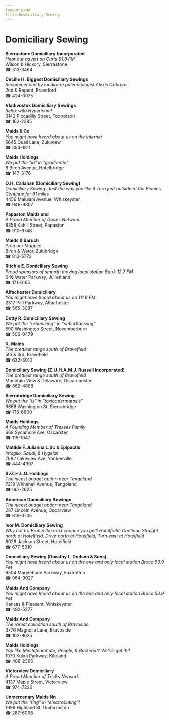 ```yaml
---
layout:page
title:Domiciliary Sewing
---
```

# Domiciliary Sewing

**Sierrastone Domiciliary Incorporated**  
_Hear our advert on Curls 91.8 FM_  
Wilson & Hickory, Sierrastone  
☎ 313-3494



**Cecille H. Biggest Domiciliary Sewings**  
_Recommended by mediocre paleontologist Alexis Cabrera_  
2nd & Regent, Bravoford  
☎ 424-0075



**Vladivostok Domiciliary Sewings**  
_Relax with Hypericum!_  
3142 Piccadilly Street, Foxtrotson  
☎ 162-2285



**Maids & Co**  
_You might have heard about us on the Internet_  
5645 Quail Lane, Zuluview  
☎ 354-1811



**Maids Holdings**  
_We put the "ia" in "gradientia"_  
8 Birch Avenue, Hotelbridge  
☎ 147-3176



**O.H. Callahan (Domiciliary Sewing)**  
_Domiciliary Sewing: Just the way you like it 
Turn just outside at the Bionics, Continue for 81 miles_  
4459 Malulani Avenue, Whiskeyster  
☎ 946-9807



**Papaston Maids and**  
_A Proud Member of Gases Network_  
8358 Kahili Street, Papaston  
☎ 910-6748



**Maids & Baruch**  
_Prod our Magpie!_  
Birch & Water, Zulubridge  
☎ 813-5773



**Ritchie E. Domiciliary Sewing**  
_Proud sponsors of smooth moving local station Bank 12.7 FM_  
646 Water Parkway, Juliettland  
☎ 171-6165



**Alfachester Domiciliary**  
_You might have heard about us on 111.8 FM_  
2317 Pall Parkway, Alfachester  
☎ 565-3087



**Dotty R. Domiciliary Sewing**  
_We put the "urbanizing" in "suburbanizing"_  
590 Washington Street, Novemberburn  
☎ 506-0479



**K. Maids**  
_The prettiest range south of Bravofield_  
5th & 3rd, Bravofield  
☎ 632-3010



**Domiciliary Sewing (Z.U.H.A.M.J. Russell Incorporated)**  
_The prettiest range south of Bravofield_  
Mountain View & Delaware, Oscarchester  
☎ 862-4888



**Sierrabridge Domiciliary Sewing**  
_We put the "is" in "toxicodermatosis"_  
6666 Washington St, Sierrabridge  
☎ 715-6600



**Maids Holdings**  
_A Founding Member of Tresses Family_  
669 Sycamore Ave, Oscarster  
☎ 119-1947



**Matilde F.Julianna L.Sc & Epipactis**  
_Intaglio, Saudi, & Hygeia!_  
7682 Lakeview Ave, Yankeeville  
☎ 444-4997



**SvZ.H.L.O. Holdings**  
_The nicest budget option near Tangoland_  
7219 Whitehall Avenue, Tangoland  
☎ 661-2625



**American Domiciliary Sewings**  
_The nicest budget option near Tangoland_  
287 Lincoln Avenue, Oscarview  
☎ 619-0735



**Ivor M. Domiciliary Sewing**  
_Why not try Brunei the next chance you get? 
Hotelfield: Continue Straight north at Hotelfield, Drive north at Hotelfield, Turn east at Hotelfield_  
6028 Jackson Street, Hotelfield  
☎ 677-5310



**Domiciliary Sewing (Dorathy L. Dodson & Sons)**  
_You might have heard about us on the one and only local station Broca 53.9 FM_  
6504 Marylebone Parkway, Foxtrotton  
☎ 964-9027



**Maids And Company**  
_You might have heard about us on the one and only local station Broca 53.9 FM_  
Kansas & Pleasant, Whiskeyster  
☎ 492-5277



**Maids And Company**  
_The rarest collection south of Bravoside_  
3776 Magnolia Lane, Bravoside  
☎ 102-9625



**Maids Holdings**  
_You like Meclofenamate, People, & Bacteria!? We've got it!!!_  
1070 Kukui Parkway, Kiloland  
☎ 488-2366



**Victorview Domiciliary**  
_A Proud Member of Tricks Network_  
4137 Maple Street, Victorview  
☎ 974-7226



**Unmercenary Maids Nn**  
_We put the "ting" in "electrocuting"!_  
1999 Highland St, Uniformston  
☎ 287-6068



